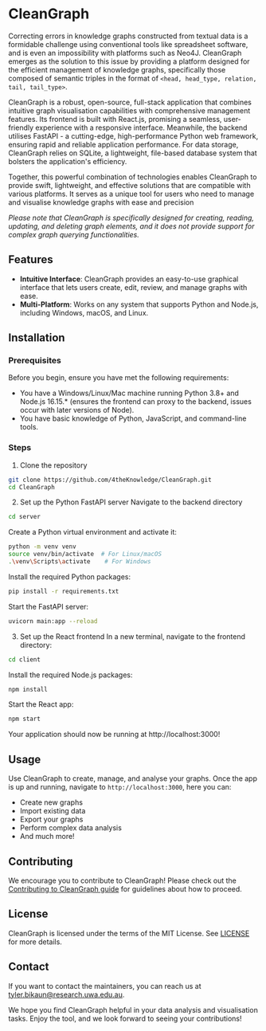 # CleanGraph

Correcting errors in knowledge graphs constructed from textual data is a formidable challenge using conventional tools like spreadsheet software, and is even an impossibility with platforms such as Neo4J. CleanGraph emerges as the solution to this issue by providing a platform designed for the efficient management of knowledge graphs, specifically those composed of semantic triples in the format of `<head, head_type, relation, tail, tail_type>`.

CleanGraph is a robust, open-source, full-stack application that combines intuitive graph visualisation capabilities with comprehensive management features. Its frontend is built with React.js, promising a seamless, user-friendly experience with a responsive interface. Meanwhile, the backend utilises FastAPI - a cutting-edge, high-performance Python web framework, ensuring rapid and reliable application performance. For data storage, CleanGraph relies on SQLite, a lightweight, file-based database system that bolsters the application's efficiency.

Together, this powerful combination of technologies enables CleanGraph to provide swift, lightweight, and effective solutions that are compatible with various platforms. It serves as a unique tool for users who need to manage and visualise knowledge graphs with ease and precision

_Please note that CleanGraph is specifically designed for creating, reading, updating, and deleting graph elements, and it does not provide support for complex graph querying functionalities._

## Features

- **Intuitive Interface**: CleanGraph provides an easy-to-use graphical interface that lets users create, edit, review, and manage graphs with ease.
  <!-- - **Data Visualisation**: The application supports various types of data visualisations such as bar graphs, line graphs, pie charts, and more. -->
  <!-- - **Data Analysis**: CleanGraph is not just about data representation but also provides tools for data analysis. -->
- **Multi-Platform**: Works on any system that supports Python and Node.js, including Windows, macOS, and Linux.

## Installation

### Prerequisites

Before you begin, ensure you have met the following requirements:

- You have a Windows/Linux/Mac machine running Python 3.8+ and Node.js 16.15.\* (ensures the frontend can proxy to the backend, issues occur with later versions of Node).
- You have basic knowledge of Python, JavaScript, and command-line tools.

### Steps

1. Clone the repository

```bash
git clone https://github.com/4theKnowledge/CleanGraph.git
cd CleanGraph
```

2. Set up the Python FastAPI server
   Navigate to the backend directory

```bash
cd server
```

Create a Python virtual environment and activate it:

```bash
python -m venv venv
source venv/bin/activate  # For Linux/macOS
.\venv\Scripts\activate    # For Windows
```

Install the required Python packages:

```bash
pip install -r requirements.txt
```

Start the FastAPI server:

```bash
uvicorn main:app --reload
```

3. Set up the React frontend
   In a new terminal, navigate to the frontend directory:

```bash
cd client
```

Install the required Node.js packages:

```bash
npm install
```

Start the React app:

```bash
npm start
```

Your application should now be running at http://localhost:3000!

## Usage

Use CleanGraph to create, manage, and analyse your graphs. Once the app is up and running, navigate to `http://localhost:3000`, here you can:

- Create new graphs
- Import existing data
- Export your graphs
- Perform complex data analysis
- And much more!

## Contributing

We encourage you to contribute to CleanGraph! Please check out the [Contributing to CleanGraph guide](CONTRIBUTING.md) for guidelines about how to proceed.

## License

CleanGraph is licensed under the terms of the MIT License. See [LICENSE](LICENSE.md) for more details.

## Contact

If you want to contact the maintainers, you can reach us at tyler.bikaun@research.uwa.edu.au.

We hope you find CleanGraph helpful in your data analysis and visualisation tasks. Enjoy the tool, and we look forward to seeing your contributions!
